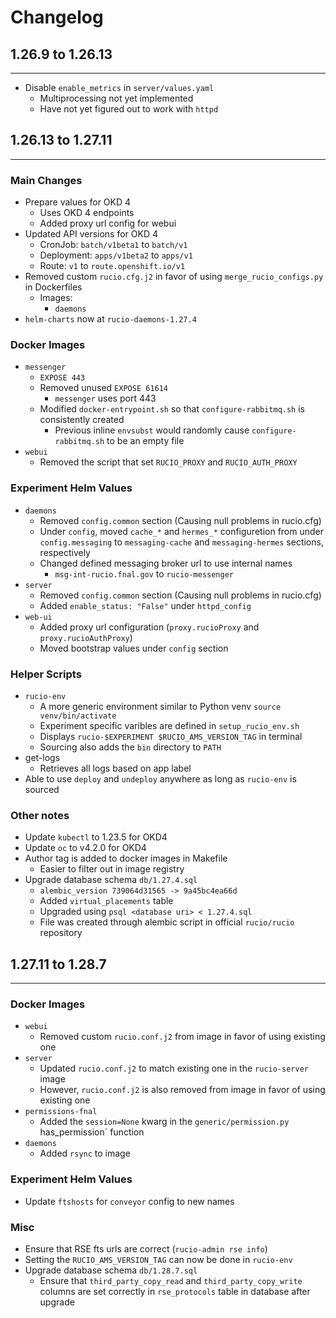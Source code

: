 # Changelog

## 1.26.9 to 1.26.13
---
* Disable `enable_metrics` in `server/values.yaml`
  * Multiprocessing not yet implemented
  * Have not yet figured out to work with `httpd`


## 1.26.13 to 1.27.11
---
### Main Changes
* Prepare values for OKD 4
  * Uses OKD 4 endpoints
  * Added proxy url config for webui
* Updated API versions for OKD 4
  * CronJob: `batch/v1beta1` to `batch/v1`
  * Deployment: `apps/v1beta2` to `apps/v1`
  * Route: `v1` to `route.openshift.io/v1`
* Removed custom `rucio.cfg.j2` in favor of using `merge_rucio_configs.py` in Dockerfiles
  * Images:
    * `daemons`
* `helm-charts` now at `rucio-daemons-1.27.4`

### Docker Images
* `messenger`
  * `EXPOSE 443`
  * Removed unused `EXPOSE 61614`
    * `messenger` uses port 443
  * Modified `docker-entrypoint.sh` so that `configure-rabbitmq.sh` is consistently created
    * Previous inline `envsubst` would randomly cause `configure-rabbitmq.sh` to be an empty file
* `webui`
  * Removed the script that set `RUCIO_PROXY` and `RUCIO_AUTH_PROXY`

### Experiment Helm Values
* `daemons`
  * Removed `config.common` section (Causing null problems in rucio.cfg)
  * Under `config`, moved `cache_*` and `hermes_*` configuretion from under `config.messaging` to `messaging-cache` and `messaging-hermes` sections, respectively
  * Changed defined messaging broker url to use internal names
    * `msg-int-rucio.fnal.gov` to `rucio-messenger`
* `server`
  * Removed `config.common` section (Causing null problems in rucio.cfg)
  * Added `enable_status: "False"` under `httpd_config`
* `web-ui`
  * Added proxy url configuration (`proxy.rucioProxy` and `proxy.rucioAuthProxy`)
  * Moved bootstrap values under `config` section

### Helper Scripts
* `rucio-env`
  * A more generic environment similar to Python venv `source venv/bin/activate`
  * Experiment specific varibles are defined in `setup_rucio_env.sh`
  * Displays `rucio-$EXPERIMENT $RUCIO_AMS_VERSION_TAG` in terminal
  * Sourcing also adds the `bin` directory to `PATH`
* get-logs
  * Retrieves all logs based on app label
* Able to use `deploy` and `undeploy` anywhere as long as `rucio-env` is sourced

### Other notes
* Update `kubectl` to 1.23.5 for OKD4
* Update `oc` to v4.2.0 for OKD4
* Author tag is added to docker images in Makefile
  * Easier to filter out in image registry
* Upgrade database schema `db/1.27.4.sql`
  * `alembic_version 739064d31565 -> 9a45bc4ea66d`
  * Added `virtual_placements` table
  * Upgraded using `psql <database uri> < 1.27.4.sql`
  * File was created through alembic script in official `rucio/rucio` repository

## 1.27.11 to 1.28.7
---
### Docker Images
* `webui`
  * Removed custom `rucio.conf.j2` from image in favor of using existing one
* `server`
  * Updated `rucio.conf.j2` to match existing one in the `rucio-server` image
  * However, `rucio.conf.j2` is also removed from image in favor of using existing one
* `permissions-fnal`
  * Added the `session=None` kwarg in the `generic/permission.py` has_permission` function
* `daemons`
  * Added `rsync` to image

### Experiment Helm Values
* Update `ftshosts` for `conveyor` config to new names

### Misc
* Ensure that RSE fts urls are correct (`rucio-admin rse info`)
* Setting the `RUCIO_AMS_VERSION_TAG` can now be done in `rucio-env`
* Upgrade database schema `db/1.28.7.sql`
  * Ensure that `third_party_copy_read` and `third_party_copy_write` columns are set correctly in `rse_protocols` table in database after upgrade
